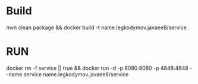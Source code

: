 # Build
mvn clean package && docker build -t name.legkodymov.javaee8/service .

# RUN

docker rm -f service || true && docker run -d -p 8080:8080 -p 4848:4848 --name service name.legkodymov.javaee8/service 